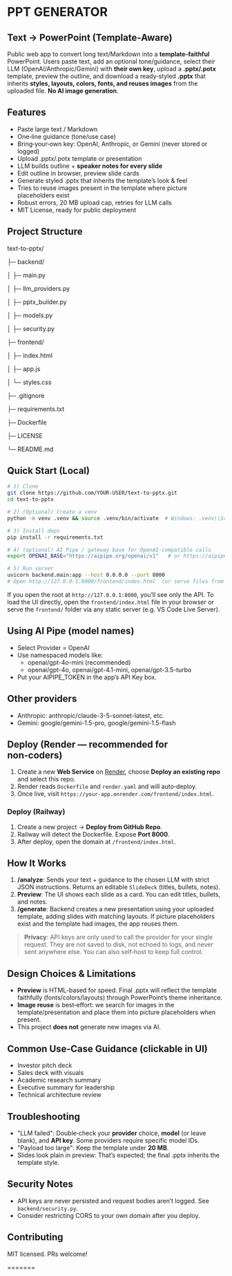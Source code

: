# PPT GENERATOR

## Text → PowerPoint (Template‑Aware)

Public web app to convert long text/Markdown into a **template‑faithful** PowerPoint. Users paste text, add an optional tone/guidance, select their LLM (OpenAI/Anthropic/Gemini) with **their own key**, upload a **.pptx/.potx** template, preview the outline, and download a ready‑styled **.pptx** that inherits **styles, layouts, colors, fonts, and reuses images** from the uploaded file. **No AI image generation**.

## Features
- Paste large text / Markdown
- One‑line guidance (tone/use case)
- Bring‑your‑own key: OpenAI, Anthropic, or Gemini (never stored or logged)
- Upload .pptx/.potx template or presentation
- LLM builds outline + **speaker notes for every slide**
- Edit outline in browser, preview slide cards
- Generate styled .pptx that inherits the template’s look & feel
- Tries to reuse images present in the template where picture placeholders exist
- Robust errors, 20 MB upload cap, retries for LLM calls
- MIT License, ready for public deployment

## Project Structure
text-to-pptx/

├─ backend/

│  ├─ main.py

│  ├─ llm_providers.py

│  ├─ pptx_builder.py

│  ├─ models.py

│  ├─ security.py

├─ frontend/

│  ├─ index.html

│  ├─ app.js

│  └─ styles.css

├─ .gitignore

├─ requirements.txt

├─ Dockerfile

├─ LICENSE

└─ README.md


## Quick Start (Local)
```bash
# 1) Clone
git clone https://github.com/YOUR-USER/text-to-pptx.git
cd text-to-pptx

# 2) (Optional) Create a venv
python -m venv .venv && source .venv/bin/activate  # Windows: .venv\\Scripts\\activate

# 3) Install deps
pip install -r requirements.txt

# 4) (optional) AI Pipe / gateway base for OpenAI-compatible calls
export OPENAI_BASE="https://aipipe.org/openai/v1"   # or https://aipipe.org/openrouter/v1

# 5) Run server
uvicorn backend.main:app --host 0.0.0.0 --port 8000
# Open http://127.0.0.1:8000/frontend/index.html  (or serve files from any static host)
```

If you open the root at `http://127.0.0.1:8000`, you’ll see only the API. To load the UI directly, open the `frontend/index.html` file in your browser or serve the `frontend/` folder via any static server (e.g. VS Code Live Server).
## Using AI Pipe (model names)
  * Select Provider = OpenAI
  * Use namespaced models like:
    * openai/gpt-4o-mini (recommended)
    * openai/gpt-4o, openai/gpt-4.1-mini, openai/gpt-3.5-turbo
  * Put your AIPIPE_TOKEN in the app’s API Key box.
## Other providers
   * Anthropic: anthropic/claude-3-5-sonnet-latest, etc.
   * Gemini: google/gemini-1.5-pro, google/gemini-1.5-flash

## Deploy (Render — recommended for non‑coders)

1. Create a new **Web Service** on [Render](https://render.com/), choose **Deploy an existing repo** and select this repo.
2. Render reads `Dockerfile` and `render.yaml` and will auto‑deploy.
3. Once live, visit `https://your-app.onrender.com/frontend/index.html`.

### Deploy (Railway)

1. Create a new project → **Deploy from GitHub Repo**.
2. Railway will detect the Dockerfile. Expose **Port 8000**.
3. After deploy, open the domain at `/frontend/index.html`.

## How It Works

1. **/analyze**: Sends your text + guidance to the chosen LLM with strict JSON instructions. Returns an editable `SlideDeck` (titles, bullets, notes).
2. **Preview**: The UI shows each slide as a card. You can edit titles, bullets, and notes.
3. **/generate**: Backend creates a new presentation using your uploaded template, adding slides with matching layouts. If picture placeholders exist and the template had images, the app reuses them.

> **Privacy**: API keys are only used to call the provider for your single request. They are not saved to disk, not echoed to logs, and never sent anywhere else. You can also self‑host to keep full control.

## Design Choices & Limitations

* **Preview** is HTML-based for speed. Final .pptx will reflect the template faithfully (fonts/colors/layouts) through PowerPoint’s theme inheritance.
* **Image reuse** is best‑effort: we search for images in the template/presentation and place them into picture placeholders when present.
* This project **does not** generate new images via AI.

## Common Use‑Case Guidance (clickable in UI)

* Investor pitch deck
* Sales deck with visuals
* Academic research summary
* Executive summary for leadership
* Technical architecture review

## Troubleshooting

* "LLM failed": Double‑check your **provider** choice, **model** (or leave blank), and **API key**. Some providers require specific model IDs.
* "Payload too large": Keep the template under **20 MB**.
* Slides look plain in preview: That’s expected; the final .pptx inherits the template style.

## Security Notes

* API keys are never persisted and request bodies aren’t logged. See `backend/security.py`.
* Consider restricting CORS to your own domain after you deploy.

## Contributing

MIT licensed. PRs welcome!

=======



